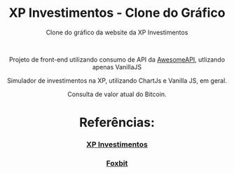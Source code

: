 <h1 align="center">XP Investimentos - Clone do Gráfico</h1>

<p align="center">Clone do gráfico da website da XP Investimentos</p> </br>

<p align="center">Projeto de front-end utilizando consumo de API da <a href="https://economia.awesomeapi.com.br/">AwesomeAPI</a>, utlizando apenas VanillaJS </p>

<p align="center">Simulador de investimentos na XP, utilizando ChartJs e Vanilla JS, em geral.</p>

<p align="center">Consulta de valor atual do Bitcoin.</p>

<h1 align="center">Referências:</h1>
<h3 align="center">
    <a href="https://www.xpi.com.br/">XP Investimentos</a>
</h3>

<h3 align="center">
    <a href="https://foxbit.com.br/">Foxbit</a>
</h3>
